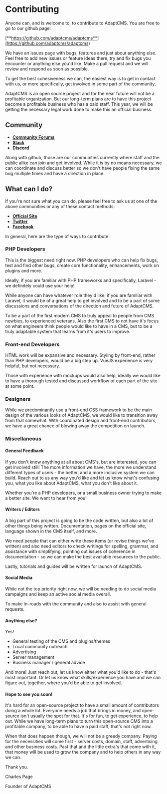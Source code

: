 # Contributing

Anyone can, and is welcome to, to contribute to AdaptCMS. You are free to go to our github page:

[**https://github.com/adaptcms/adaptcms**](https://github.com/adaptcms/adaptcms)

We have an issues page with bugs, features and just about anything else. Feel free to add new issues or feature ideas there, try and fix bugs you encounter or anything else you'd like. Make a pull request and we will review and respond as soon as possible.

To get the best cohesiveness we can, the easiest way is to get in contact with us, or more specifically, get involved in some part of the community.

AdaptCMS is an open source project and for the near future will not be a profitable organization. But our long-term plans are to have this project become a profitable business who has a paid staff. This year, we will be getting the necessary legal work done to make this an official business.

## Community

* [**Community Forums**](https://www.adaptcms.com/community)
* [**Slack**](https://www.adaptcms.com/slack)
* [**Discord**](https://discord.gg/2az3BzZ)

Along with github, those are our communities currently where staff and the public alike can join and get involved. While it is by no means necessary, we can coordinate and discuss better so we don't have people fixing the same bug multiple times and have a direction in place.

## What can I do?

If you're not sure what you can do, please feel free to ask us at one of the above communities or any of these contact methods:

* [**Official Site**](https://www.adaptcms.com/pages/contact)
* [**Twitter**](https://twitter.com/adaptcms)
* [**Facebook**](https://www.facebook.com/AdaptCMS-104913829614704)

In general, here are the type of ways to contribute:

### PHP Developers

This is the biggest need right now. PHP developers who can help fix bugs, test and find other bugs, create core functionality, enhancements, work on plugins and more.

Ideally, if you are familiar with PHP frameworks and specifically, Laravel - we definitely could use your help!

While anyone can have whatever role they'd like, if you are familiar with Laravel, it would be of a great help to get involved and to be a part of some discussions and conversations of the direction and future of AdaptCMS.

To be a part of the first modern CMS to truly appeal to people from CMS newbies, to experienced veterans. Also the first CMS to not have it's focus on what engineers think people would like to have in a CMS, but to be a truly adaptable system that learns from it's users to improve.

### Front-end Developers

HTML work will be expansive and necessary. Styling by front-end, rather than PHP developers, would be a big step up. VueJS experience is very helpful, but not necessary.

Those with experience with mockups would also help, ideally we would like to have a thorough tested and discussed workflow of each part of the site at some point.

### Designers

While we predominantly use a front-end CSS framework to be the main design of the various looks of AdaptCMS, we would like to transition away from that somewhat. With coordinated design and front-end contributors, we have a great chance of blowing away the competition on launch.

### Miscellaneous

#### General Feedback

If you don't know anything at all about CMS's, but are interested, you can get involved still! The more information we have, the more we understand different types of users - the better, and a more inclusive system we can build. Reach out to us any way you'd like and let us know what's confusing you, what you like about AdaptCMS, what you don't like about it.

Whether you're a PHP developers, or a small business owner trying to make a better site. We want to hear from you!

#### Writers / Editors

A big part of this project is going to be the code written, but also a lot of other things being written. Documentation, pages on the official site, language shown in the CMS itself, and more.

We need people that can either write these items \(or revise things we've written\) and also need editors to check writings for spelling, grammar, and assistance with simplifying, pointing out issues of coherence in documentation - so we can make the best available resources to the public.

Lastly, tutorials and guides will be written for launch of AdaptCMS.

#### Social Media

While not the top priority right now, we will be needing to do social media campaigns and keep an active social media overall.

To make in-roads with the community and also to assist with general requests.

#### Anything else?

Yes!

* General testing of the CMS and plugins/themes
* Local community outreach
* Advertising
* Server management
* Business manager / general advice

And more! Just reach out, let us know either what you'd like to do - that's most important. Or let us know what skills/experience you have and we can figure out, together, where you'd be able to get involved.

#### Hope to see you soon!

It's hard for an open-source project to have a small amount of contributors doing a whole lot. Everyone needs a job that brings in money, and open-source isn't usually the spot for that. It's for fun, to get experience, to help out. While we have long-term plans to turn this open-source CMS into a profitable company, to be able to have a paid staff, that's not right now.

When that does happen though, we will not be a greedy company. Paying for the necessities will come first - server costs, domain, staff, advertising and other business costs. Past that and the little extra's that come with it, that money will be used to grow the company and to help others in any way we can.

Thank you.

Charles Page

Founder of AdaptCMS

